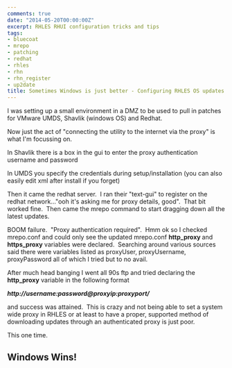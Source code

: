 ```yaml
---
comments: true
date: "2014-05-20T00:00:00Z"
excerpt: RHLES RHUI configuration tricks and tips
tags:
- bluecoat
- mrepo
- patching
- redhat
- rhles
- rhn
- rhn_register
- up2date
title: Sometimes Windows is just better - Configuring RHLES OS updates with mrepo/RHN
---
```


I was setting up a small environment in a DMZ to be used to pull in patches for VMware UMDS, Shavlik (windows OS) and Redhat.

Now just the act of "connecting the utility to the internet via the proxy" is what I'm focussing on.

In Shavlik there is a box in the gui to enter the proxy authentication username and password

In UMDS you specify the credentials during setup/installation (you can also easily edit xml after install if you forget)

Then it came the redhat server.  I ran their "text-gui" to register on the redhat network..."ooh it's asking me for proxy details, good".  That bit worked fine.  Then came the mrepo command to start dragging down all the latest updates.

BOOM failure.  "Proxy authentication required".  Hmm ok so I checked mrepo.conf and could only see the updated mrepo.conf
<strong>http_proxy </strong>and <strong>https_proxy</strong> variables were declared.  Searching around various sources said there were variables listed as proxyUser, proxyUsername, proxyPassword all of which I tried but to no avail.

After much head banging I went all 90s ftp and tried declaring the <strong>http_proxy</strong> variable in the following format

<em><strong>http://username:password@proxyip:proxyport/</strong></em>

and success was attained.  This is crazy and not being able to set a system wide proxy in RHLES or at least to have a proper, supported method of downloading updates through an authenticated proxy is just poor.

This one time.
<h2><strong>Windows Wins!</strong></h2>
